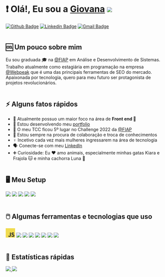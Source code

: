 <h1> 
❗ Olá!, Eu sou a <a href="https://github.com/Defcon27">Giovana</a> <img height="30px" src="https://emojis.slackmojis.com/emojis/images/1531849430/4246/blob-sunglasses.gif?1531849430"></h1>
</h1>

[![Github Badge](http://img.shields.io/badge/-Github-black?style=flat-square&logo=github&link=https://github.com/giovanafurlan/)](https://github.com/giovanafurlan/) 
[![Linkedin Badge](https://img.shields.io/badge/-LinkedIn-blue?style=flat-square&logo=Linkedin&logoColor=white&link=https://www.linkedin.com/in/giovanafurlan/)](https://www.linkedin.com/in/giovanafurlan)
[![Gmail Badge](https://img.shields.io/badge/-Gmail-d14836?style=flat-square&logo=Gmail&logoColor=white&link=mailto:giovananelofurlan@gmail.com)](mailto:giovananelofurlan@gmail.com)
<br/><br/>

## 🆒 Um pouco sobre mim 

Eu sou graduada 🎓 na [@FIAP](https://www.fiap.com.br) em Análise e Desenvolvimento de Sistemas. Trabalho atualmente como estagiária em programação na empresa [@Webpeak](https://www.webpeak.com.br) que é uma das principais ferramentas de SEO do mercado. Apaixonada por tecnologia, quero para meu futuro ser protagonista de projetos revolucionários. 
<br/><br/>

## ⚡️ Alguns fatos rápidos

- 🔭 Atualmente possuo um maior foco na área de **Front end 💛**
- 👀 Estou desenvolvendo meu [portfolio](https://portfolio-giovana-furlan.netlify.app/) 
- 📝 O meu TCC ficou 5º lugar no Challenge 2022 da [@FIAP](https://www.fiap.com.br)
- 👯 Estou sempre na procura de colaboração e troca de conhecimentos
- ♀️ Incetivo cada vez mais mulheres ingressarem na área de tecnologia
- 🗣️ Conecte-se com meu [LinkedIn](https://www.linkedin.com/in/giovanafurlan/)
- ➕ Curiosidade: Eu ❤️ amo animais, especialmente minhas gatas Kiara e Frajola 🐱 e minha cachorra Luna 🐶
<br/><br/>
  
## 🖥️ Meu Setup

<img src="https://img.shields.io/badge/Ubuntu-555555.svg?&style=flat-square&logo=ubuntu&logoColor=E95420"> <img src="https://img.shields.io/badge/Chrome-555555.svg?&style=flat-square&logo=google-chrome&logoColor=FABC0C"> <img src="https://img.shields.io/badge/VS Code-555555?style=flat-square&logo=visual-studio-code&logoColor=007ACC"> <img src="https://img.shields.io/badge/Terminal-555555.svg?&style=flat-square&logo=powershell&logoColor=white"> <img src="https://img.shields.io/badge/Spotify-555555.svg?&style=flat-square&logo=spotify&logoColor=1ED760">
<br/><br/>

## 🖱️ Algumas ferramentas e tecnologias que uso

<code><img height="30" src="https://raw.githubusercontent.com/github/explore/80688e429a7d4ef2fca1e82350fe8e3517d3494d/topics/javascript/javascript.png"></code>
<code><img height="30" src="https://avatars3.githubusercontent.com/u/9950313?s=200&v=4"></code>
<code><img height="30" src="https://logospng.org/download/html-5/logo-html-5-1536.png"></code>
<code><img height="30" src="https://avatars1.githubusercontent.com/u/1517864?s=200&v=4"></code>
<code><img height="30" src="https://avatars1.githubusercontent.com/u/2918581?s=200&v=4"></code>
<code><img height="30" src="https://avatars.githubusercontent.com/u/54212428?s=280&v=4"></code>
<code><img height="30" src="https://avatars3.githubusercontent.com/u/18133?s=200&v=4"></code>
<code><img height="30" src="https://pbs.twimg.com/profile_images/872125924409528322/YIgPht1s_400x400.jpg"></code>
<br/><br/>

## 🚀 Estatísticas rápidas

<div>
  <a href="https://github.com/giovanafurlan">
  <img height="180em" src="https://github-readme-stats.vercel.app/api?username=giovanafurlan&show_icons=true&theme=radical"/>
  <img height="180em" src="https://github-readme-stats.vercel.app/api/top-langs/?username=giovanafurlan&layout=compact&langs_count=7&theme=radical"/>
</div>
